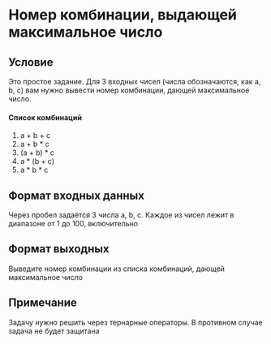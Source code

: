 # Номер комбинации, выдающей максимальное число

## Условие
Это простое задание. Для 3 входных чисел (числа обозначаются, как a, b, c) вам нужно вывести номер комбинации, дающей максимальное число.
#### Список комбинаций
1. a + b + c
2. a + b * c
3. (a + b) * c
4. a * (b + c)
5. a * b * c

## Формат входных данных
Через пробел задаётся 3 числа a, b, c. Каждое из чисел лежит в диапазоне от 1 до 100, включительно

## Формат выходных
Выведите номер комбинации из списка комбинаций, дающей максимальное число

## Примечание
Задачу нужно решить через тернарные операторы. В противном случае задача не будет защитана
